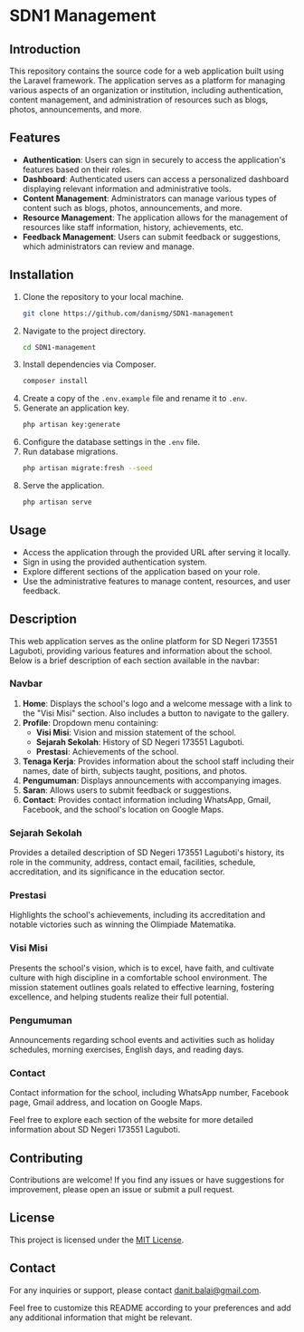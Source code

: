 # SDN1 Management

## Introduction
This repository contains the source code for a web application built using the Laravel framework. The application serves as a platform for managing various aspects of an organization or institution, including authentication, content management, and administration of resources such as blogs, photos, announcements, and more.

## Features
- **Authentication**: Users can sign in securely to access the application's features based on their roles.
- **Dashboard**: Authenticated users can access a personalized dashboard displaying relevant information and administrative tools.
- **Content Management**: Administrators can manage various types of content such as blogs, photos, announcements, and more.
- **Resource Management**: The application allows for the management of resources like staff information, history, achievements, etc.
- **Feedback Management**: Users can submit feedback or suggestions, which administrators can review and manage.

## Installation
1. Clone the repository to your local machine.
   ```bash
   git clone https://github.com/danismg/SDN1-management
   ```
2. Navigate to the project directory.
   ```bash
   cd SDN1-management
   ```
3. Install dependencies via Composer.
   ```bash
   composer install
   ```
4. Create a copy of the `.env.example` file and rename it to `.env`.
5. Generate an application key.
   ```bash
   php artisan key:generate
   ```
6. Configure the database settings in the `.env` file.
7. Run database migrations.
   ```bash
   php artisan migrate:fresh --seed
   ```
8. Serve the application.
   ```bash
   php artisan serve
   ```

## Usage
- Access the application through the provided URL after serving it locally.
- Sign in using the provided authentication system.
- Explore different sections of the application based on your role.
- Use the administrative features to manage content, resources, and user feedback.

## Description

This web application serves as the online platform for SD Negeri 173551 Laguboti, providing various features and information about the school. Below is a brief description of each section available in the navbar:

### Navbar
1. **Home**: Displays the school's logo and a welcome message with a link to the "Visi Misi" section. Also includes a button to navigate to the gallery.
2. **Profile**: Dropdown menu containing:
   - **Visi Misi**: Vision and mission statement of the school.
   - **Sejarah Sekolah**: History of SD Negeri 173551 Laguboti.
   - **Prestasi**: Achievements of the school.
3. **Tenaga Kerja**: Provides information about the school staff including their names, date of birth, subjects taught, positions, and photos.
4. **Pengumuman**: Displays announcements with accompanying images.
5. **Saran**: Allows users to submit feedback or suggestions.
6. **Contact**: Provides contact information including WhatsApp, Gmail, Facebook, and the school's location on Google Maps.

### Sejarah Sekolah
Provides a detailed description of SD Negeri 173551 Laguboti's history, its role in the community, address, contact email, facilities, schedule, accreditation, and its significance in the education sector.

### Prestasi
Highlights the school's achievements, including its accreditation and notable victories such as winning the Olimpiade Matematika.

### Visi Misi
Presents the school's vision, which is to excel, have faith, and cultivate culture with high discipline in a comfortable school environment. The mission statement outlines goals related to effective learning, fostering excellence, and helping students realize their full potential.

### Pengumuman
Announcements regarding school events and activities such as holiday schedules, morning exercises, English days, and reading days.

### Contact
Contact information for the school, including WhatsApp number, Facebook page, Gmail address, and location on Google Maps.

Feel free to explore each section of the website for more detailed information about SD Negeri 173551 Laguboti.

## Contributing
Contributions are welcome! If you find any issues or have suggestions for improvement, please open an issue or submit a pull request.

## License
This project is licensed under the [MIT License](LICENSE).

## Contact
For any inquiries or support, please contact danit.balai@gmail.com.

Feel free to customize this README according to your preferences and add any additional information that might be relevant.
